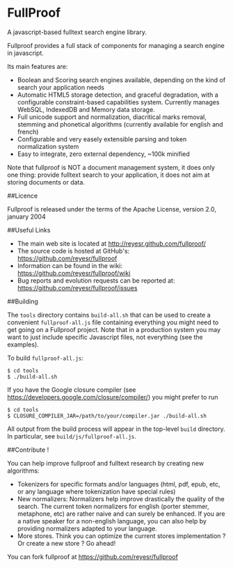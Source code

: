 FullProof
=========

A javascript-based fulltext search engine library.

Fullproof provides a full stack of components for managing a search engine in javascript.

Its main features are:

* Boolean and Scoring search engines available, depending on the kind of search your application needs
* Automatic HTML5 storage detection, and graceful degradation, with a configurable constraint-based capabilities system. Currently manages WebSQL, IndexedDB and Memory data storage.
* Full unicode support and normalization, diacritical marks removal, stemming and phonetical algorithms (currently available for english and french)
* Configurable and very easely extensible parsing and token normalization system
* Easy to integrate, zero external dependency, ~100k minified

Note that fullproof is NOT a document management system, it does only one thing: provide fulltext search to your application, it does not aim at storing documents or data.

##Licence

Fullproof is released under the terms of the Apache License, version 2.0, january 2004

##Useful Links

* The main web site is located at http://reyesr.github.com/fullproof/
* The source code is hosted at GitHub's: https://github.com/reyesr/fullproof
* Information can be found in the wiki: https://github.com/reyesr/fullproof/wiki
* Bug reports and evolution requests can be reported at: https://github.com/reyesr/fullproof/issues

##Building

The `tools` directory contains `build-all.sh` that can be used to create a
convenient `fullproof-all.js` file containing everything you might need to get
going on a Fullproof project. Note that in a production system you may want to
just include specific Javascript files, not everything (see the examples).

To build `fullproof-all.js`:

    $ cd tools
    $ ./build-all.sh

If you have the Google closure compiler (see
https://developers.google.com/closure/compiler/) you might prefer to run

    $ cd tools
    $ CLOSURE_COMPILER_JAR=/path/to/your/compiler.jar ./build-all.sh

All output from the build process will appear in the top-level `build`
directory.  In particular, see `build/js/fullproof-all.js`.

##Contribute !

You can help improve fullproof and fulltext research by creating new algorithms:

- Tokenizers for specific formats and/or languages (html, pdf, epub, etc, or any language where tokenization have special rules)
- New normalizers: Normalizers help improve drastically the quality of the search. The current token normalizers
  for english (porter stemmer, metaphone, etc) are rather naive and can surely be enhanced. If you are a native
  speaker for a non-english language, you can also help by providing normalizers adapted to your language.
- More stores. Think you can optimize the current stores implementation ? Or create a new store ? Go ahead!

You can fork fullproof at https://github.com/reyesr/fullproof
